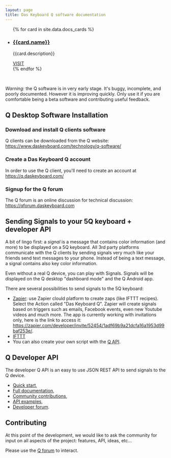 ```yaml
---
layout: page
title: Das Keyboard Q software documentation
---
```


<ul class="cards">
{% for card in site.data.docs_cards %}
	<li class="cards__item">
	    <div class="card">
		    <h3 class="catalog-category-title"><a class="action-link" href="{{card.url}}">{{card.name}}</a></h3>
		    <p>{{card.description}}</p>
		    <div class="card-action">
		        <a class="action-link" href="{{card.url}}">VISIT</a>
		    </div>
		</div>
	</li>
{% endfor %}
</ul>

&nbsp;

*Warning:* the Q software is in very early stage. It's buggy, incomplete, and poorly documented.
However it is improving quickly. Only use it if you are 
comfortable being a beta software and contributing useful feedback.

## Q Desktop Software Installation

### Download and install Q clients software

Q clients can be downloaded from the Q website: <https://www.daskeyboard.com/technology/q-software/>

### Create a Das Keyboard Q account

In order to use the Q client, you'll need to create an account at <https://q.daskeyboard.com/>

### Signup for the Q forum

The Q forum is an online discussion for technical discussion: <https://qforum.daskeyboard.com>

## Sending Signals to your 5Q keyboard + developer API

A bit of lingo first: a *signal* is a message that contains color information (and more) to be
displayed on a 5Q keyboard. All 3rd party platforms communicate with the Q clients by sending 
 signals very much like your friends send text messages to your phone. Instead of being a text message, a 
 signal contains also key color information.

Even without a real Q device, you can play with Signals. Signals will be displayed on the Q desktop "dashboard mode" and the Q Android app. 

There are several possibilities to send signals to the 5Q keyboard:

- [Zapier](https://zapier.com): use Zapier clould platform to create zaps (like IFTTT recipes).
 Select the Action called "Das Keyboard Q". Zapier will create signals based on triggers such as
  emails, Facebook events, even new Youtube videos and much more. The app is currently working with invitations only, here is the link to access it: <https://zapier.com/developer/invite/52454/1adf69b9a21dcfa16a1953d99baf253e/>.
- [IFTTT](https://ifttt.com)
- You can also create your own script with the [Q API]({{site.baseurl}}/q-api-quick-start/).

## Q Developer API

The developer Q API is an easy to use JSON REST API to send signals to the Q device.

- [Quick start]({{site.baseurl}}/q-api-quick-start/),
- [Full documentation]({{site.baseurl}}/q-api-doc/),
- [Community contributions]({{site.baseurl}}/contributed-links/),
- [API examples]({{site.baseurl}}/script-examples/),
- [Developer forum](https://qforum.daskeyboard.com).

## Contributing

At this point of the development, we would like to ask the community for input on all aspects
of the project: features, API, ideas, etc...

Please use the [Q forum](https://qforum.daskeyboard.com) to interact.
